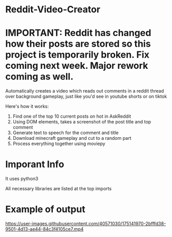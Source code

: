 # Reddit-Video-Creator

# **IMPORTANT:** Reddit has changed how their posts are stored so this project is temporarily broken. Fix coming next week. Major rework coming as well.

Automatically creates a video which reads out comments in a reddit thread over background gameplay, just like you'd see in youtube shorts or on tiktok

Here's how it works:

1. Find one of the top 10 current posts on hot in AskReddit
2. Using DOM elements, takes a screenshot of the post title and top comment
3. Generate text to speech for the comment and title
4. Download minecraft gameplay and cut to a random part
5. Process everything together using moviepy

# Imporant Info
It uses python3

All necessary libraries are listed at the top imports

# Example of output


https://user-images.githubusercontent.com/40571030/175141970-2bfffd38-9501-4d13-ae44-84c3f4105ce7.mp4


